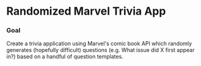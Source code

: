 # Randomized Marvel Trivia App

### Goal
Create a trivia application using Marvel's comic book API which randomly generates (hopefully difficult) questions (e.g. What issue did X first appear in?) based on a handful of question templates.